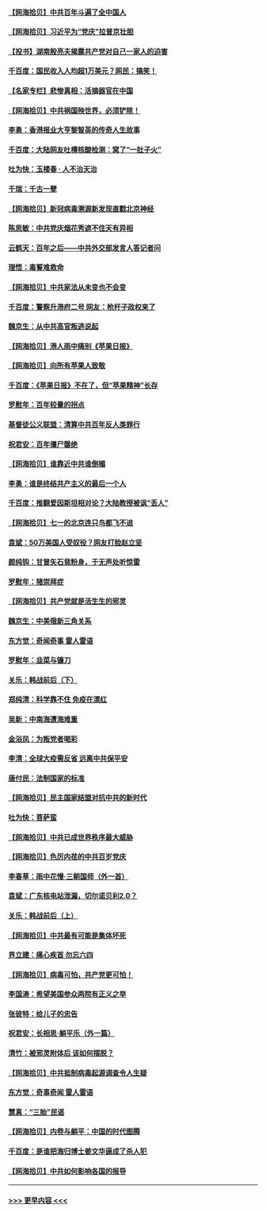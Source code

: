 #### [【网海拾贝】中共百年斗遍了全中国人](../pages/nsc993/n13060020.md?t=07021401) 
#### [【网海拾贝】习近平为“党庆”拉普京壮胆](../pages/nsc993/n13057781.md?t=07021401) 
#### [【投书】湖南殷亮夫揭露共产党对自己一家人的迫害](../pages/nsc993/n13057744.md?t=07021401) 
#### [千百度：国民收入人均超1万美元？网民：搞笑！](../pages/nsc993/n13057692.md?t=07021401) 
#### [【名家专栏】悲惨真相：活摘器官在中国](../pages/nsc993/n13056611.md?t=07021401) 
#### [【网海拾贝】中共祸国殃世界，必须铲除！](../pages/nsc993/n13056011.md?t=07021401) 
#### [李勇：香港报业大亨黎智英的传奇人生故事](../pages/nsc993/n13055258.md?t=07021401) 
#### [千百度：大陆网友吐槽核酸检测：窝了“一肚子火”](../pages/nsc993/n13055194.md?t=07021401) 
#### [吐为快：玉楼春 · 人不治天治](../pages/nsc993/n13054028.md?t=07021401) 
#### [千瑞：千古一孽](../pages/nsc993/n13054016.md?t=07021401) 
#### [【网海拾贝】新冠病毒溯源新发现直戳北京神经](../pages/nsc993/n13052425.md?t=07021401) 
#### [陈思敏：中共党庆烟花秀遮不住天有异相](../pages/nsc993/n13052020.md?t=07021401) 
#### [云鹤天：百年之后——中共外交部发言人答记者问](../pages/nsc993/n13051604.md?t=07021401) 
#### [理悟：毒誓难救命](../pages/nsc993/n13051601.md?t=07021401) 
#### [【网海拾贝】中共家法从未变也不会变](../pages/nsc993/n13050366.md?t=07021401) 
#### [千百度：警察升港府二号 网友：枪杆子政权来了](../pages/nsc993/n13050261.md?t=07021401) 
#### [魏京生：从中共高官叛逃说起](../pages/nsc993/n13048997.md?t=07021401) 
#### [【网海拾贝】港人雨中痛别《苹果日报》](../pages/nsc993/n13048941.md?t=07021401) 
#### [【网海拾贝】向所有苹果人致敬](../pages/nsc993/n13046795.md?t=07021401) 
#### [千百度：《苹果日报》不在了，但“苹果精神”长存](../pages/nsc993/n13046703.md?t=07021401) 
#### [罗慰年：百年较量的拐点](../pages/nsc993/n13046542.md?t=07021401) 
#### [基督徒公义联盟：清算中共百年反人类罪行](../pages/nsc993/n13046499.md?t=07021401) 
#### [祝君安：百年僵尸罄绝](../pages/nsc993/n13045595.md?t=07021401) 
#### [【网海拾贝】谁靠近中共谁倒楣](../pages/nsc993/n13044667.md?t=07021401) 
#### [李勇：谁是终结共产主义的最后一个人](../pages/nsc993/n13044397.md?t=07021401) 
#### [千百度：推翻爱因斯坦相对论？大陆教授被讽“丢人”](../pages/nsc993/n13043908.md?t=07021401) 
#### [【网海拾贝】七一的北京连只鸟都飞不进](../pages/nsc993/n13041377.md?t=07021401) 
#### [袁斌：50万美国人受奴役？网友打脸赵立坚](../pages/nsc993/n13041330.md?t=07021401) 
#### [颜纯钩：甘冒矢石竟粉身，于无声处听惊雷](../pages/nsc993/n13041140.md?t=07021401) 
#### [罗慰年：猪崇拜症](../pages/nsc993/n13041071.md?t=07021401) 
#### [【网海拾贝】共产党就是活生生的邪灵](../pages/nsc993/n13036627.md?t=07021401) 
#### [魏京生：中美俄新三角关系](../pages/nsc993/n13035986.md?t=07021401) 
#### [东方觉：奇闻奇事 雷人雷语](../pages/nsc993/n13035878.md?t=07021401) 
#### [罗慰年：韭菜与镰刀](../pages/nsc993/n13034374.md?t=07021401) 
#### [关乐：韩战前后（下）](../pages/nsc993/n13034113.md?t=07021401) 
#### [郑纯清：科学靠不住 免疫在漂红](../pages/nsc993/n13034093.md?t=07021401) 
#### [吴新：中南海遭海难重](../pages/nsc993/n13034084.md?t=07021401) 
#### [金浴凤：为叛党者喝彩](../pages/nsc993/n13034058.md?t=07021401) 
#### [李清：全球大疫需反省 远离中共保平安](../pages/nsc993/n13033784.md?t=07021401) 
#### [唐付民：法制国家的标准](../pages/nsc993/n13032944.md?t=07021401) 
#### [【网海拾贝】民主国家结盟对抗中共的新时代](../pages/nsc993/n13031717.md?t=07021401) 
#### [吐为快：菩萨蛮](../pages/nsc993/n13030033.md?t=07021401) 
#### [【网海拾贝】中共已成世界秩序最大威胁](../pages/nsc993/n13028138.md?t=07021401) 
#### [【网海拾贝】色厉内荏的中共百岁党庆](../pages/nsc993/n13025582.md?t=07021401) 
#### [李春草：雨中花慢‧三朝国师（外一首）](../pages/nsc993/n13025567.md?t=07021401) 
#### [袁斌：广东核电站泄漏，切尔诺贝利2.0？](../pages/nsc993/n13025475.md?t=07021401) 
#### [关乐：韩战前后（上）](../pages/nsc993/n13025387.md?t=07021401) 
#### [【网海拾贝】中共最有可能是集体坏死](../pages/nsc993/n13023101.md?t=07021401) 
#### [界立建：痛心疾首 勿忘六四](../pages/nsc993/n13022339.md?t=07021401) 
#### [【网海拾贝】病毒可怕，共产党更可怕！](../pages/nsc993/n13020728.md?t=07021401) 
#### [李国涛：希望美国参众两院有正义之举](../pages/nsc993/n13020674.md?t=07021401) 
#### [张彼特：给儿子的忠告](../pages/nsc993/n13018934.md?t=07021401) 
#### [祝君安：长相思‧躺平乐（外一篇）](../pages/nsc993/n13018923.md?t=07021401) 
#### [清竹：被邪灵附体后 该如何摆脱？](../pages/nsc993/n13018877.md?t=07021401) 
#### [【网海拾贝】中共抵制病毒起源调查令人生疑](../pages/nsc993/n13017785.md?t=07021401) 
#### [东方觉：奇事奇闻 雷人雷语](../pages/nsc993/n13017577.md?t=07021401) 
#### [慧真：“三胎”民谣](../pages/nsc993/n13017394.md?t=07021401) 
#### [【网海拾贝】内卷与躺平：中国的时代图腾](../pages/nsc993/n13016128.md?t=07021401) 
#### [千百度：是谁把海归博士姜文华逼成了杀人犯](../pages/nsc993/n13015218.md?t=07021401) 
#### [【网海拾贝】中共如何影响各国的报导](../pages/nsc993/n13012599.md?t=07021401) 

----
#### [ >>> 更早内容 <<< ](../indexes/nsc993-earlier.md)
